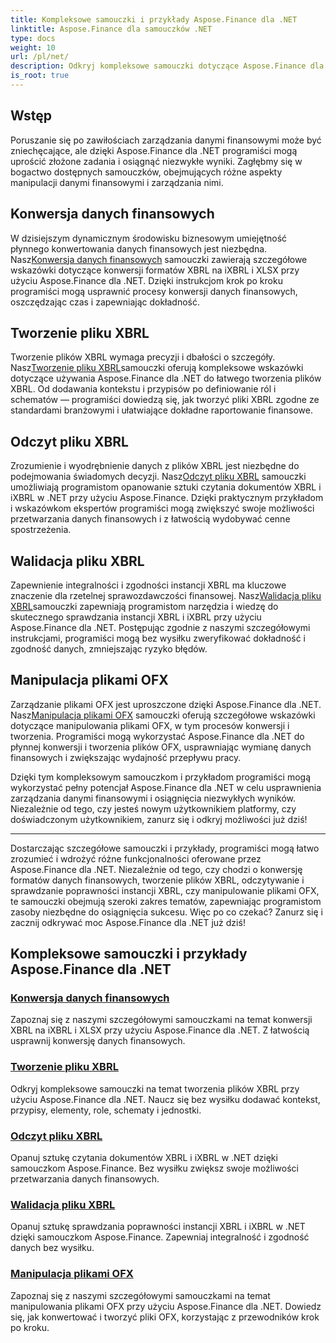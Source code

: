 ```yaml
---
title: Kompleksowe samouczki i przykłady Aspose.Finance dla .NET
linktitle: Aspose.Finance dla samouczków .NET
type: docs
weight: 10
url: /pl/net/
description: Odkryj kompleksowe samouczki dotyczące Aspose.Finance dla .NET obejmujące konwersję danych finansowych, tworzenie plików XBRL, odczytywanie, sprawdzanie poprawności i manipulowanie plikami OFX.
is_root: true
---
```


## Wstęp

Poruszanie się po zawiłościach zarządzania danymi finansowymi może być zniechęcające, ale dzięki Aspose.Finance dla .NET programiści mogą uprościć złożone zadania i osiągnąć niezwykłe wyniki. Zagłębmy się w bogactwo dostępnych samouczków, obejmujących różne aspekty manipulacji danymi finansowymi i zarządzania nimi.

## Konwersja danych finansowych

 W dzisiejszym dynamicznym środowisku biznesowym umiejętność płynnego konwertowania danych finansowych jest niezbędna. Nasz[Konwersja danych finansowych](./financial-data-conversion/) samouczki zawierają szczegółowe wskazówki dotyczące konwersji formatów XBRL na iXBRL i XLSX przy użyciu Aspose.Finance dla .NET. Dzięki instrukcjom krok po kroku programiści mogą usprawnić procesy konwersji danych finansowych, oszczędzając czas i zapewniając dokładność.

## Tworzenie pliku XBRL

 Tworzenie plików XBRL wymaga precyzji i dbałości o szczegóły. Nasz[Tworzenie pliku XBRL](./xbrl-file-creation/)samouczki oferują kompleksowe wskazówki dotyczące używania Aspose.Finance dla .NET do łatwego tworzenia plików XBRL. Od dodawania kontekstu i przypisów po definiowanie ról i schematów — programiści dowiedzą się, jak tworzyć pliki XBRL zgodne ze standardami branżowymi i ułatwiające dokładne raportowanie finansowe.

## Odczyt pliku XBRL

 Zrozumienie i wyodrębnienie danych z plików XBRL jest niezbędne do podejmowania świadomych decyzji. Nasz[Odczyt pliku XBRL](./xbrl-file-reading/) samouczki umożliwiają programistom opanowanie sztuki czytania dokumentów XBRL i iXBRL w .NET przy użyciu Aspose.Finance. Dzięki praktycznym przykładom i wskazówkom ekspertów programiści mogą zwiększyć swoje możliwości przetwarzania danych finansowych i z łatwością wydobywać cenne spostrzeżenia.

## Walidacja pliku XBRL

 Zapewnienie integralności i zgodności instancji XBRL ma kluczowe znaczenie dla rzetelnej sprawozdawczości finansowej. Nasz[Walidacja pliku XBRL](./xbrl-file-validation/)samouczki zapewniają programistom narzędzia i wiedzę do skutecznego sprawdzania instancji XBRL i iXBRL przy użyciu Aspose.Finance dla .NET. Postępując zgodnie z naszymi szczegółowymi instrukcjami, programiści mogą bez wysiłku zweryfikować dokładność i zgodność danych, zmniejszając ryzyko błędów.

## Manipulacja plikami OFX

 Zarządzanie plikami OFX jest uproszczone dzięki Aspose.Finance dla .NET. Nasz[Manipulacja plikami OFX](./ofx-file-manipulation/) samouczki oferują szczegółowe wskazówki dotyczące manipulowania plikami OFX, w tym procesów konwersji i tworzenia. Programiści mogą wykorzystać Aspose.Finance dla .NET do płynnej konwersji i tworzenia plików OFX, usprawniając wymianę danych finansowych i zwiększając wydajność przepływu pracy.

Dzięki tym kompleksowym samouczkom i przykładom programiści mogą wykorzystać pełny potencjał Aspose.Finance dla .NET w celu usprawnienia zarządzania danymi finansowymi i osiągnięcia niezwykłych wyników. Niezależnie od tego, czy jesteś nowym użytkownikiem platformy, czy doświadczonym użytkownikiem, zanurz się i odkryj możliwości już dziś!

---
Dostarczając szczegółowe samouczki i przykłady, programiści mogą łatwo zrozumieć i wdrożyć różne funkcjonalności oferowane przez Aspose.Finance dla .NET. Niezależnie od tego, czy chodzi o konwersję formatów danych finansowych, tworzenie plików XBRL, odczytywanie i sprawdzanie poprawności instancji XBRL, czy manipulowanie plikami OFX, te samouczki obejmują szeroki zakres tematów, zapewniając programistom zasoby niezbędne do osiągnięcia sukcesu. Więc po co czekać? Zanurz się i zacznij odkrywać moc Aspose.Finance dla .NET już dziś!
## Kompleksowe samouczki i przykłady Aspose.Finance dla .NET 
### [Konwersja danych finansowych](./financial-data-conversion/)
Zapoznaj się z naszymi szczegółowymi samouczkami na temat konwersji XBRL na iXBRL i XLSX przy użyciu Aspose.Finance dla .NET. Z łatwością usprawnij konwersję danych finansowych.
### [Tworzenie pliku XBRL](./xbrl-file-creation/)
Odkryj kompleksowe samouczki na temat tworzenia plików XBRL przy użyciu Aspose.Finance dla .NET. Naucz się bez wysiłku dodawać kontekst, przypisy, elementy, role, schematy i jednostki.
### [Odczyt pliku XBRL](./xbrl-file-reading/)
Opanuj sztukę czytania dokumentów XBRL i iXBRL w .NET dzięki samouczkom Aspose.Finance. Bez wysiłku zwiększ swoje możliwości przetwarzania danych finansowych.
### [Walidacja pliku XBRL](./xbrl-file-validation/)
Opanuj sztukę sprawdzania poprawności instancji XBRL i iXBRL w .NET dzięki samouczkom Aspose.Finance. Zapewniaj integralność i zgodność danych bez wysiłku.
### [Manipulacja plikami OFX](./ofx-file-manipulation/)
Zapoznaj się z naszymi szczegółowymi samouczkami na temat manipulowania plikami OFX przy użyciu Aspose.Finance dla .NET. Dowiedz się, jak konwertować i tworzyć pliki OFX, korzystając z przewodników krok po kroku.